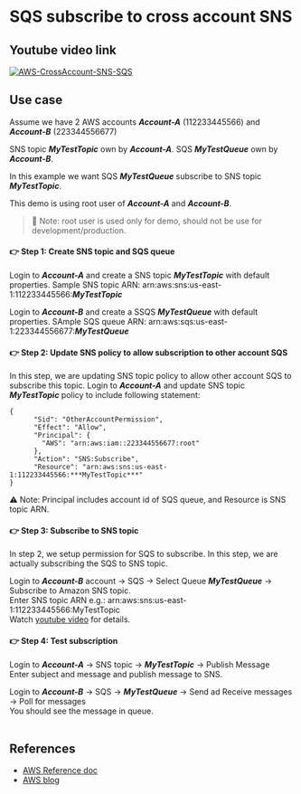 # SQS subscribe to cross account SNS

## Youtube video link
[![AWS-CrossAccount-SNS-SQS](https://img.youtube.com/vi/videoId/0.jpg)](https://www.youtube.com/watch?v=videoId)

## Use case
Assume we have 2 AWS accounts ***Account-A*** (112233445566) and ***Account-B*** (223344556677)

SNS topic ***MyTestTopic*** own by ***Account-A***.
SQS ***MyTestQueue*** own by ***Account-B***.

In this example we want SQS ***MyTestQueue*** subscribe to SNS topic ***MyTestTopic***.

This demo is using root user of ***Account-A*** and ***Account-B***.
> :no_entry_sign: Note: root user is used only for demo, should not be use for development/production.

#### :point_right: Step 1: Create SNS topic and SQS queue

Login to ***Account-A*** and create a SNS topic ***MyTestTopic*** with default properties.
Sample SNS topic ARN: arn:aws:sns:us-east-1:112233445566:***MyTestTopic***


Login to ***Account-B*** and create a SSQS ***MyTestQueue*** with default properties.
SAmple SQS queue ARN: arn:aws:sqs:us-east-1:223344556677:***MyTestQueue***


#### :point_right: Step 2: Update SNS policy to allow subscription to other account SQS
In this step, we are updating SNS topic policy to allow other account SQS to subscribe this topic.
Login to ***Account-A*** and update SNS topic ***MyTestTopic*** policy to include following statement:
```
{
      "Sid": "OtherAccountPermission",
      "Effect": "Allow",
      "Principal": {
        "AWS": "arn:aws:iam::223344556677:root" 
      },
      "Action": "SNS:Subscribe",
      "Resource": "arn:aws:sns:us-east-1:112233445566:***MyTestTopic***" 
}
```
:warning: Note: Principal includes account id of SQS queue, and Resource is SNS topic ARN.

#### :point_right: Step 3: Subscribe to SNS topic <br/>
In step 2, we setup permission for SQS to subscribe. In this step, we are actually subscribing the SQS to SNS topic.

Login to ***Account-B*** account -> SQS -> Select Queue ***MyTestQueue*** -> Subscribe to Amazon SNS topic.<br/>
Enter SNS topic ARN e.g.: arn:aws:sns:us-east-1:112233445566:MyTestTopic <br/>
Watch [youtube video](https://www.youtube.com/watch?v=videoId) for details.

#### :point_right: Step 4: Test subscription
Login to ***Account-A*** -> SNS topic -> ***MyTestTopic*** ->  Publish Message <br/>
Enter subject and message and publish message to SNS.

Login to ***Account-B*** -> SQS -> ***MyTestQueue*** -> Send ad Receive messages -> Poll for messages<br/>
You should see the message in queue.
<br/><br/>


## References
* [AWS Reference doc](https://docs.aws.amazon.com/sns/latest/dg/sns-send-message-to-sqs-cross-account.html)
* [AWS blog](https://aws.amazon.com/blogs/compute/cross-account-integration-with-amazon-sns/)


